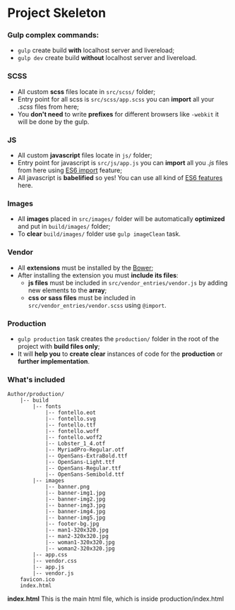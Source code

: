 # Project Skeleton

### Gulp complex commands:
* `gulp` create build **with** localhost server and livereload;
* `gulp dev` create build **without** localhost server and livereload.

### SCSS
* All custom **scss** files locate in `src/scss/` folder;
* Entry point for all scss is `src/scss/app.scss` you can **import** all your *.scss* files from here;
* You **don't need** to write **prefixes** for different browsers like `-webkit` it will be done by the gulp.

### JS
* All custom **javascript** files locate in `js/` folder;
* Entry point for javascript is `src/js/app.js` you can **import** all you *.js* files from here using [ES6 import](https://developer.mozilla.org/en-US/docs/Web/JavaScript/Reference/Statements/import) feature;
* All javascript is **babelified** so yes! You can use all kind of [ES6 features](https://babeljs.io/docs/learn-es2015/) here.

### Images
* All **images** placed in `src/images/` folder will be automatically **optimized** and put in `build/images/` folder;
* To **clear** `build/images/` folder use `gulp imageClean` task.

### Vendor
* All **extensions** must be installed by the [Bower](http://bower.io/#install-packages);
* After installing the extension you must **include its files**:
  * **js files** must be included in `src/vendor_entries/vendor.js` by adding new elements to the **array**;
  * **css or sass files** must be included in `src/vendor_entries/vendor.scss` using `@import`.

### Production
* `gulp production` task creates the `production/` folder in the root of the project with **build files only**;
* It will **help you** to **create clear** instances of code for the **production** or **further implementation**.

### What's included
```
Author/production/
    |-- build
        |-- fonts
            |-- fontello.eot
            |-- fontello.svg
            |-- fontello.ttf
            |-- fontello.woff
            |-- fontello.woff2
            |-- Lobster_1_4.otf
            |-- MyriadPro-Regular.otf
            |-- OpenSans-ExtraBold.ttf
            |-- OpenSans-Light.ttf
            |-- OpenSans-Regular.ttf
            |-- OpenSans-Semibold.ttf
        |-- images
            |-- banner.png
            |-- banner-img1.jpg
            |-- banner-img2.jpg
            |-- banner-img3.jpg
            |-- banner-img4.jpg
            |-- banner-img5.jpg
            |-- footer-bg.jpg
            |-- man1-320x320.jpg
            |-- man2-320x320.jpg
            |-- woman1-320x320.jpg
            |-- woman2-320x320.jpg
        |-- app.css
        |-- vendor.css
        |-- app.js
        |-- vendor.js
    favicon.ico
    index.html
```
**index.html**
This is the main html file, which is inside production/index.html